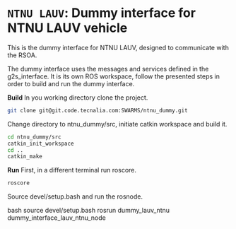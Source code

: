 # `NTNU LAUV`: Dummy interface for NTNU LAUV vehicle

This is the dummy interface for NTNU LAUV, designed to communicate with the RSOA.

<a name="Structure"></a>
The dummy interface uses the messages and services defined in the g2s_interface. It is its own ROS workspace, follow the presented steps in order to build and run the dummy interface.

**Build**
In you working directory clone the project.

```bash
git clone git@git.code.tecnalia.com:SWARMS/ntnu_dummy.git
```

Change directory to ntnu_dummy/src, initiate catkin workspace and build it.

```bash
cd ntnu_dummy/src
catkin_init_workspace
cd ..
catkin_make
```

**Run**
First, in a different terminal run roscore.

```bash
roscore
```
Source devel/setup.bash and run the rosnode.

bash
source devel/setup.bash
rosrun dummy_lauv_ntnu dummy_interface_lauv_ntnu_node
```
